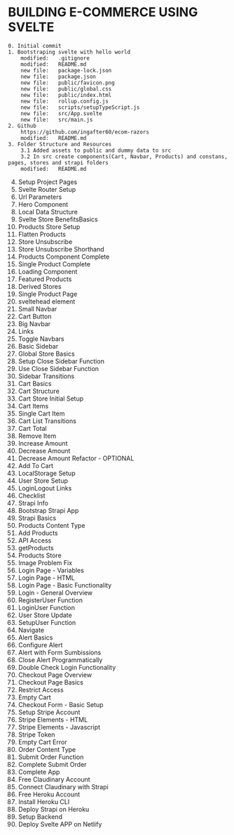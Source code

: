 # BUILDING E-COMMERCE USING SVELTE

    0. Initial commit
    1. Bootstraping svelte with hello world
        modified:   .gitignore
        modified:   README.md
        new file:   package-lock.json
        new file:   package.json
        new file:   public/favicon.png
        new file:   public/global.css
        new file:   public/index.html
        new file:   rollup.config.js
        new file:   scripts/setupTypeScript.js
        new file:   src/App.svelte
        new file:   src/main.js
    2. Github
    	https://github.com/ingafter60/ecom-razors
        modified:   README.md
    3. Folder Structure and Resources
        3.1 Added assets to public and dummy data to src
        3.2 In src create components(Cart, Navbar, Products) and constans, pages, stores and strapi folders
        modified:   README.md

4. Setup Project Pages
5. Svelte Router Setup
6. Url Parameters
7. Hero Component
8. Local Data Structure
9. Svelte Store BenefitsBasics
10. Products Store Setup
11. Flatten Products
12. Store Unsubscribe
13. Store Unsubscribe Shorthand
14. Products Component Complete
15. Single Product Complete
16. Loading Component
17. Featured Products
18. Derived Stores
19. Single Product Page
20. sveltehead element
21. Small Navbar
22. Cart Button
23. Big Navbar
24. Links
25. Toggle Navbars
26. Basic Sidebar
27. Global Store Basics
28. Setup Close Sidebar Function
29. Use Close Sidebar Function
30. Sidebar Transitions
31. Cart Basics
32. Cart Structure
33. Cart Store Initial Setup
34. Cart Items
35. Single Cart Item
36. Cart List Transitions
37. Cart Total
38. Remove Item
39. Increase Amount
40. Decrease Amount
41. Decrease Amount Refactor - OPTIONAL
42. Add To Cart
43. LocalStorage Setup
44. User Store Setup
45. LoginLogout Links
46. Checklist
47. Strapi Info
48. Bootstrap Strapi App
49. Strapi Basics
50. Products Content Type
51. Add Products
52. API Access
53. getProducts
54. Products Store
55. Image Problem Fix
56. Login Page - Variables
57. Login Page - HTML
58. Login Page - Basic Functionality
59. Login - General Overview
60. RegisterUser Function
61. LoginUser Function
62. User Store Update
63. SetupUser Function
64. Navigate
65. Alert Basics
66. Configure Alert
67. Alert with Form Sumbissions
68. Close Alert Programmatically
69. Double Check Login Functionality
70. Checkout Page Overview
71. Checkout Page Basics
72. Restrict Access
73. Empty Cart
74. Checkout Form - Basic Setup
75. Setup Stripe Account
76. Stripe Elements - HTML
77. Stripe Elements - Javascript
78. Stripe Token
79. Empty Cart Error
80. Order Content Type
81. Submit Order Function
82. Complete Submit Order
83. Complete App
84. Free Claudinary Account
85. Connect Claudinary with Strapi
86. Free Heroku Account
87. Install Heroku CLI
88. Deploy Strapi on Heroku
89. Setup Backend
90. Deploy Svelte APP on Netlify
